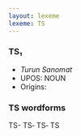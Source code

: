 ```yaml
---
layout: lexeme
lexeme: TS
---
```


###  TS₁

* _Turun Sanomat_
* UPOS:  NOUN
* Origins: 


### TS wordforms

TS-
TS‐
TS‑
TS

